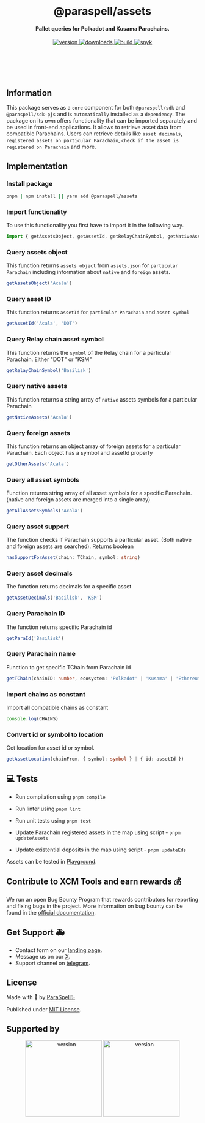 <br /><br />

<div align="center">
  <h1 align="center">@paraspell/assets</h1>
  <h4 align="center"> Pallet queries for Polkadot and Kusama Parachains. </h4>
  <p align="center">
    <a href="https://npmjs.com/package/@paraspell/assets">
      <img alt="version" src="https://img.shields.io/npm/v/@paraspell/assets?style=flat-square" />
    </a>
    <a href="https://npmjs.com/package/@paraspell/assets">
      <img alt="downloads" src="https://img.shields.io/npm/dm/@paraspell/assets?style=flat-square" />
    </a>
    <a href="https://github.com/paraspell/xcm-sdk/actions">
      <img alt="build" src="https://github.com/paraspell/xcm-sdk/actions/workflows/release.yml/badge.svg" />
    </a>
    <a href="https://snyk.io/test/github/paraspell/sdk">
      <img alt="snyk" src="https://snyk.io/test/github/paraspell/sdk/badge.svg" />
    </a>
  </p>
</div>

<br /><br />
<br /><br />

## Information

This package serves as a `core` component for both `@paraspell/sdk` and `@paraspell/sdk-pjs` and is `automatically` installed as a `dependency`. The package on its own offers functionality that can be imported separately and be used in front-end applications. It allows to retrieve asset data from compatible Parachains. Users can retrieve details like `asset decimals`, `registered assets on particular Parachain`, `check if the asset is registered on Parachain` and more.

## Implementation

### Install package

```bash
pnpm | npm install || yarn add @paraspell/assets
```

### Import functionality

To use this functionality you first have to import it in the following way.
```ts
import { getAssetsObject, getAssetId, getRelayChainSymbol, getNativeAssets, getNativeAssets, getOtherAssets, getAllAssetsSymbols, hasSupportForAsset, getAssetDecimals, getParaId, getTChain, getAssetLocation, CHAINS } from  '@paraspell/assets'
```


### Query assets object
This function returns `assets object` from `assets.json` for `particular Parachain` including information about `native` and `foreign` assets.
```ts
getAssetsObject('Acala')
```

### Query asset ID
This function returns `assetId` for `particular Parachain` and `asset symbol`
```ts
getAssetId('Acala', 'DOT')
```
### Query Relay chain asset symbol
This function returns the `symbol` of the Relay chain for a particular Parachain. Either "DOT" or "KSM"
```ts
getRelayChainSymbol('Basilisk')
```
### Query native assets
This function returns a string array of `native` assets symbols for a particular Parachain
```ts
getNativeAssets('Acala')
```
### Query foreign assets
This function returns an object array of foreign assets for a particular Parachain. Each object has a symbol and assetId property
```ts
getOtherAssets('Acala')
```
### Query all asset symbols
Function returns string array of all asset symbols for a specific Parachain. (native and foreign assets are merged into a single array)
```ts
getAllAssetsSymbols('Acala')
```
### Query asset support
The function checks if Parachain supports a particular asset. (Both native and foreign assets are searched). Returns boolean
```ts
hasSupportForAsset(chain: TChain, symbol: string)
```
### Query asset decimals
The function returns decimals for a specific asset
```ts
getAssetDecimals('Basilisk', 'KSM')
```
### Query Parachain ID
The function returns specific Parachain id
```ts
getParaId('Basilisk')
```

### Query Parachain name
Function to get specific TChain from Parachain id
```ts
getTChain(chainID: number, ecosystem: 'Polkadot' | 'Kusama' | 'Ethereum' | 'Paseo' | 'Westend') //When Ethereum ecosystem is selected please fill chainID as 1 to select Ethereum.
```

### Import chains as constant
Import all compatible chains as constant
```ts
console.log(CHAINS)
```

### Convert id or symbol to location
Get location for asset id or symbol.
```ts
getAssetLocation(chainFrom, { symbol: symbol } | { id: assetId })
```

## 💻 Tests

- Run compilation using `pnpm compile`

- Run linter using `pnpm lint`

- Run unit tests using `pnpm test`

- Update Parachain registered assets in the map using script - `pnpm updateAssets`

- Update existential deposits in the map using script - `pnpm updateEds`

Assets can be tested in [Playground](https://playground.paraspell.xyz/xcm-sdk/assets).

## Contribute to XCM Tools and earn rewards 💰

We run an open Bug Bounty Program that rewards contributors for reporting and fixing bugs in the project. More information on bug bounty can be found in the [official documentation](https://paraspell.github.io/docs/contribution.html).

## Get Support 🚑

- Contact form on our [landing page](https://paraspell.xyz/#contact-us).
- Message us on our [X](https://x.com/paraspell).
- Support channel on [telegram](https://t.me/paraspell).

## License

Made with 💛 by [ParaSpell✨](https://paraspell.xyz/)

Published under [MIT License](https://github.com/paraspell/xcm-tools/blob/main/packages/assets/LICENSE).

## Supported by

<div align="center">
 <p align="center">
      <img width="200" alt="version" src="https://user-images.githubusercontent.com/55763425/211145923-f7ee2a57-3e63-4b7d-9674-2da9db46b2ee.png" />
      <img width="200" alt="version" src="https://github.com/paraspell/xcm-sdk/assets/55763425/9ed74ebe-9b29-4efd-8e3e-7467ac4caed6" />
 </p>
</div>

